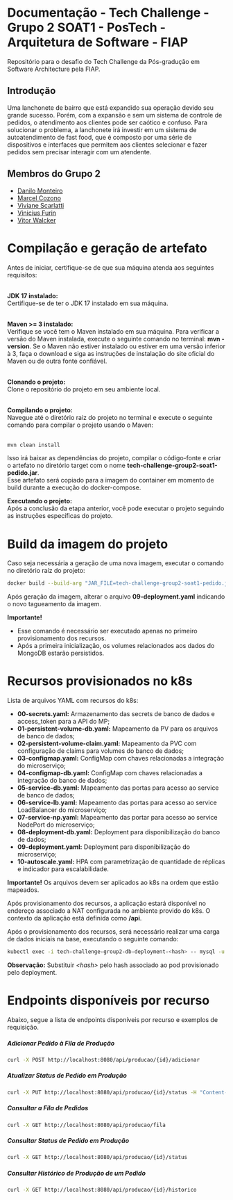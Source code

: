 

# Documentação - Tech Challenge - Grupo 2 SOAT1 - PosTech - Arquitetura de Software - FIAP
Repositório para o desafio do Tech Challenge da Pós-gradução em Software Architecture pela FIAP.

## Introdução
Uma lanchonete de bairro que está expandido sua operação devido seu grande sucesso. Porém, com a expansão e sem um sistema de controle de pedidos, o atendimento aos clientes pode ser caótico e confuso.
Para solucionar o problema, a lanchonete irá investir em um sistema de autoatendimento de fast food, que é composto por uma série de dispositivos e interfaces que permitem aos clientes selecionar e fazer pedidos sem precisar interagir com um atendente.

## Membros do Grupo 2
- [Danilo Monteiro](https://github.com/dmonteirosouza)
- [Marcel Cozono](https://github.com/macozono)
- [Viviane Scarlatti](https://github.com/viviane-scarlatti)
- [Vinicius Furin](https://github.com/VFurin)
- [Vitor Walcker](https://github.com/VitorWalcker)

# Compilação e geração de artefato
Antes de iniciar, certifique-se de que sua máquina atenda aos seguintes requisitos:<br/><br/>

**JDK 17 instalado:**<br/>
Certifique-se de ter o JDK 17 instalado em sua máquina.<br/><br/>

**Maven >= 3 instalado:**<br/>
Verifique se você tem o Maven instalado em sua máquina. Para verificar a versão do Maven instalada, execute o seguinte comando no terminal: **mvn -version**. Se o Maven não estiver instalado ou estiver em uma versão inferior à 3, faça o download e siga as instruções de instalação do site oficial do Maven ou de outra fonte confiável.<br/><br/>

**Clonando o projeto:**<br/>
Clone o repositório do projeto em seu ambiente local.<br/><br/>

**Compilando o projeto:**<br/>
Navegue até o diretório raiz do projeto no terminal e execute o seguinte comando para compilar o projeto usando o Maven:<br/><br/>

```sh
mvn clean install
```

Isso irá baixar as dependências do projeto, compilar o código-fonte e criar o artefato no diretório target com o nome **tech-challenge-group2-soat1-pedido.jar**.<br/>
Esse artefato será copiado para a imagem do container em momento de build durante a execução do docker-compose.

**Executando o projeto:**<br/>
Após a conclusão da etapa anterior, você pode executar o projeto seguindo as instruções específicas do projeto.

# Build da imagem do projeto
Caso seja necessária a geração de uma nova imagem, executar o comando no diretório raíz do projeto:
```sh
docker build --build-arg "JAR_FILE=tech-challenge-group2-soat1-pedido.jar" -t <usuario>/<imagem_nome>:<tag> .
```

Após geração da imagem, alterar o arquivo **09-deployment.yaml** indicando o novo tagueamento da imagem.

**Importante!**
- Esse comando é necessário ser executado apenas no primeiro provisionamento dos recursos.
- Após a primeira inicialização, os volumes relacionados aos dados do MongoDB estarão persistidos.

# Recursos provisionados no k8s
Lista de arquivos YAML com recursos do k8s:
- **00-secrets.yaml:** Armazenamento das secrets de banco de dados e access_token para a API do MP;
- **01-persistent-volume-db.yaml:** Mapeamento da PV para os arquivos de banco de dados;
- **02-persistent-volume-claim.yaml:** Mapeamento da PVC com configuração de claims para volumes do banco de dados;
- **03-configmap.yaml:** ConfigMap com chaves relacionadas a integração do microserviço;
- **04-configmap-db.yaml:** ConfigMap com chaves relacionadas a integração do banco de dados;
- **05-service-db.yaml:** Mapeamento das portas para acesso ao service de banco de dados;
- **06-service-lb.yaml:** Mapeamento das portas para acesso ao service LoadBalancer do microserviço;
- **07-service-np.yaml:** Mapeamento das portar para acesso ao service NodePort do microserviço;
- **08-deployment-db.yaml:** Deployment para disponibilização do banco de dados;
- **09-deployment.yaml:** Deployment para disponibilização do microserviço;
- **10-autoscale.yaml:** HPA com parametrização de quantidade de réplicas e indicador para escalabilidade.

**Importante!**
Os arquivos devem ser aplicados ao k8s na ordem que estão mapeados.

Após provisionamento dos recursos, a aplicação estará disponível no endereço associado a NAT configurada no ambiente provido do k8s. O contexto da aplicação está definida como **/api**.

Após o provisionamento dos recursos, será necessário realizar uma carga de dados iniciais na base, executando o seguinte comando:

```sh
kubectl exec -i tech-challenge-group2-db-deployment-<hash> -- mysql -u root -proot  < .docker/seeds/load-data.sql
```
**Observação:** Substituir *&lt;hash&gt;* pelo hash associado ao pod provisionado pelo deployment.

# Endpoints disponíveis por recurso
Abaixo, segue a lista de endpoints disponíveis por recurso e exemplos de requisição.

##### Adicionar Pedido à Fila de Produção
```sh
curl -X POST http://localhost:8080/api/producao/{id}/adicionar
```

##### Atualizar Status de Pedido em Produção
```sh
curl -X PUT http://localhost:8080/api/producao/{id}/status -H "Content-Type: application/json" -d '{"status": "Em Preparação"}'
```

##### Consultar a Fila de Pedidos
```sh
curl -X GET http://localhost:8080/api/producao/fila
```

##### Consultar Status de Pedido em Produção
```sh
curl -X GET http://localhost:8080/api/producao/{id}/status
```

##### Consultar Histórico de Produção de um Pedido
```sh
curl -X GET http://localhost:8080/api/producao/{id}/historico
```
